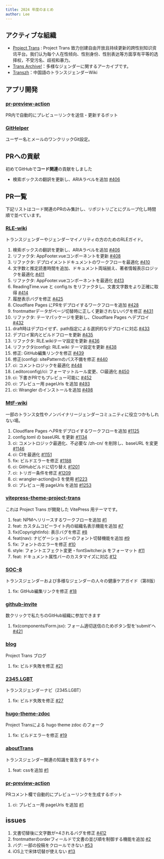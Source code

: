 ```yaml
---
title: 2024 年度のまとめ
author: Lee
---
```


## アクティブな組織

- [Project Trans](https://github.com/project-trans) : Project Trans 致力创建自由开放且持续更新的跨性别知识资讯平台。我们认为每个人在性倾向、性别身份、性别表达等方面享有平等的选择权，不受污名、歧视和暴力。
- [Trans Archive!](https://github.com/trans-archive)：多様なジェンダーに関するアーカイブです。
- [Transzh](https://github.com/transzh-org)：中国語のトランスジェンダーWiki

## アプリ開発

### [pr-preview-action](https://github.com/project-trans/pr-preview-action)

PR内で自動的にプレビューリンクを送信・更新するボット

### [GitHelper](https://github.com/Leetfs/GitHelper)

ユーザー名とメールのワンクリックGit設定。

## PRへの貢献

初めてGitHubで**コード関連**の貢献をしました

- 検索ボックスの翻訳を更新し、ARIAラベルを追加 [#406](https://github.com/project-trans/RLE-wiki/pull/406)

## PR一覧

下記リストはコード関連のPRのみ集計し、リポジトリごとにグループ化し時間順で並べています。

### [RLE-wiki](https://github.com/project-trans/RLE-wiki)

トランスジェンダーやジェンダーマイノリティの方のためのRLEガイド。

1. 検索ボックスの翻訳を更新し、ARIAラベルを追加 [#406](https://github.com/project-trans/RLE-wiki/pull/406)
2. リファクタ: AppFooter.vueコンポーネントを更新 [#408](https://github.com/project-trans/RLE-wiki/pull/408)
3. リファクタ: デプロイメントドキュメントのワークフローを最適化 [#410](https://github.com/project-trans/RLE-wiki/pull/410)
4. 文字数と推定読書時間を追加、ドキュメント両端揃え、著者情報表示ロジックを最適化 [#411](https://github.com/project-trans/RLE-wiki/pull/411)
5. リファクタ: AppFooter.vueコンポーネントを最適化 [#413](https://github.com/project-trans/RLE-wiki/pull/413)
6. ReadingTime.vue と config.ts をリファクタし、文書文字数をより正確に取得 [#414](https://github.com/project-trans/RLE-wiki/pull/414)
7. 履歴表示バグを修正 [#425](https://github.com/project-trans/RLE-wiki/pull/425)
8. Cloudflare Pages にPRをデプロイするワークフローを追加 [#428](https://github.com/project-trans/RLE-wiki/pull/428)
9. frontmatterデータがページ切替時に正しく更新されないバグを修正 [#431](https://github.com/project-trans/RLE-wiki/pull/431)
10. リファクタ: テーマパッケージを更新し、Cloudflare Pages へデプロイ [#432](https://github.com/project-trans/RLE-wiki/pull/432)
11. draft時はデプロイせず、path指定による選択的なデプロイに対応 [#433](https://github.com/project-trans/RLE-wiki/pull/433)
12. デプロイ案内とビルドフローを更新 [#435](https://github.com/project-trans/RLE-wiki/pull/435)
13. リファクタ: RLE.wikiテーマ設定を更新 [#436](https://github.com/project-trans/RLE-wiki/pull/436)
14. リファクタ(config): RLE.wiki テーマ設定を更新 [#438](https://github.com/project-trans/RLE-wiki/pull/438)
15. 修正: GitHub編集リンクを修正 [#439](https://github.com/project-trans/RLE-wiki/pull/439)
16. 修正(config): sitePatternのパス不備を修正 [#440](https://github.com/project-trans/RLE-wiki/pull/440)
17. ci: コメントロジックを最適化 [#448](https://github.com/project-trans/RLE-wiki/pull/448)
18. (.editorconfig)/ci: フォーマットルール変更、CI最適化 [#450](https://github.com/project-trans/RLE-wiki/pull/450)
19. ci: 下書きPRでもプレビュー可能に [#452](https://github.com/project-trans/RLE-wiki/pull/452)
20. ci: プレビュー用 pageUrls を追加 [#493](https://github.com/project-trans/RLE-wiki/pull/493)
21. ci: Wrangler のインストールを追加 [#498](https://github.com/project-trans/RLE-wiki/pull/498)

### [MtF-wiki](https://github.com/project-trans/MtF-wiki)

一部のトランス女性やノンバイナリージェンダーコミュニティに役立つかもしれない場。

1. Cloudflare Pages へPRをデプロイするワークフローを追加 [#1125](https://github.com/project-trans/MtF-wiki/pull/1125)
2. config.toml の baseURL を更新 [#1134](https://github.com/project-trans/MtF-wiki/pull/1134)
3. ci: コメントロジック最適化、不必要な /zh-cn/ を削除し、baseURL を変更 [#1146](https://github.com/project-trans/MtF-wiki/pull/1146)
4. ci: CIを最適化 [#1151](https://github.com/project-trans/MtF-wiki/pull/1151)
5. fix: ビルドエラーを修正 [#1188](https://github.com/project-trans/MtF-wiki/pull/1188)
6. ci: GitHubビルドに切り替え [#1201](https://github.com/project-trans/MtF-wiki/pull/1201)
7. ci: トリガー条件を修正 [#1209](https://github.com/project-trans/MtF-wiki/pull/1209)
8. ci: wrangler-action@v3 を使用 [#1223](https://github.com/project-trans/MtF-wiki/pull/1223)
9. ci: プレビュー用 pageUrls を追加 [#1253](https://github.com/project-trans/MtF-wiki/pull/1253)

### [vitepress-theme-project-trans](https://github.com/project-trans/vitepress-theme-project-trans)

これは Project Trans が開発した VitePress 用テーマです。

1. feat: NPMへリリースするワークフローを追加 [#1](https://github.com/project-trans/vitepress-theme-project-trans/pull/1)
2. feat: カスタムコピーライト内の組織名表示機能を追加 [#7](https://github.com/project-trans/vitepress-theme-project-trans/pull/7)
3. fix(CopyrightInfo): 表示バグを修正 [#8](https://github.com/project-trans/vitepress-theme-project-trans/pull/8)
4. feat(nav): ナビゲーションバーのフォント切替機能を追加 [#9](https://github.com/project-trans/vitepress-theme-project-trans/pull/9)
5. fix: フォントのエラーを修正 [#10](https://github.com/project-trans/vitepress-theme-project-trans/pull/10)
6. style: フォントエフェクト変更・fontSwitcher.js をフォーマット [#11](https://github.com/project-trans/vitepress-theme-project-trans/pull/11)
7. feat: ドキュメント属性バーのカスタマイズに対応 [#12](https://github.com/project-trans/vitepress-theme-project-trans/pull/12)

### [SOC-8](https://github.com/project-trans/SOC-8/)

トランスジェンダーおよび多様なジェンダーの人々の健康ケアガイド（第8版）

1. fix: GitHub編集リンクを修正 [#18](https://github.com/project-trans/SOC-8/pull/18)

### [github-invite](https://github.com/squarestack/github-invite)

数クリックで私たちのGitHub組織に参加できます

1. fix(components/Form.jsx): フォーム適切送信のためボタン型を'submit'へ [#421](https://github.com/squarestack/github-invite/pull/421)

### [blog](https://github.com/project-trans/blog/)

Project Trans ブログ

1. fix: ビルド失敗を修正 [#21](https://github.com/project-trans/blog/pull/21)

### [2345.LGBT](https://github.com/project-trans/2345.LGBT)

トランスジェンダーナビ（2345.LGBT）

1. fix: ビルド失敗を修正 [#27](https://github.com/project-trans/2345.LGBT/pull/27)

### [hugo-theme-zdoc](https://github.com/project-trans/hugo-theme-zdoc)

Project Transによる hugo theme zdoc のフォーク

1. fix: ビルドエラーを修正 [#19](https://github.com/project-trans/hugo-theme-zdoc/pull/19)

### [aboutTrans](https://github.com/Transzh-Program/aboutTrans)

トランスジェンダー関連の知識を普及するサイト

1. feat: cssを追加 [#1](https://github.com/Transzh-Program/aboutTrans/pull/1)

### [pr-preview-action](https://github.com/project-trans/pr-preview-action)

PRコメント欄で自動的にプレビューリンクを生成するボット

1. ci: プレビュー用 pageUrls を追加 [#1](https://github.com/project-trans/pr-preview-action/pull/1)

## issues

1. 文書切替後に文字数が+4されるバグを修正 [#412](https://github.com/project-trans/RLE-wiki/issues/412)
2. frontmatterのorderフィールドで文書の並び順を制御する機能を追加 [#2](https://github.com/project-trans/vitepress-theme-project-trans/issues/2)
3. バグ: 一部の投稿をクロールできない [#53](https://github.com/jooooock/wechat-article-exporter/issues/53)
4. iOS上で宋体切替が使えない [#13](https://github.com/project-trans/vitepress-theme-project-trans/issues/13)
